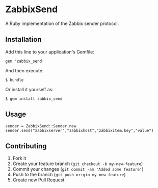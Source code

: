 # ZabbixSend

A Ruby implementation of the Zabbix sender protocol.

## Installation

Add this line to your application's Gemfile:

    gem 'zabbix_send'

And then execute:

    $ bundle

Or install it yourself as:

    $ gem install zabbix_send

## Usage

    sender = ZabbixSend::Sender.new
    sender.send("zabbixserver","zabbixhost","zabbixitem.key","value")

## Contributing

1. Fork it
2. Create your feature branch (`git checkout -b my-new-feature`)
3. Commit your changes (`git commit -am 'Added some feature'`)
4. Push to the branch (`git push origin my-new-feature`)
5. Create new Pull Request

